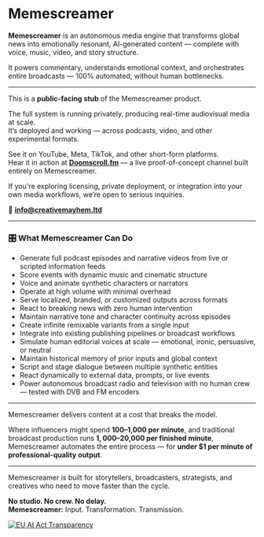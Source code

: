 # Memescreamer

**Memescreamer** is an autonomous media engine that transforms global news into emotionally resonant, AI-generated content — complete with voice, music, video, and story structure.

It powers commentary, understands emotional context, and orchestrates entire broadcasts — 100% automated, without human bottlenecks.

---

This is a **public-facing stub** of the Memescreamer product.

The full system is running privately, producing real-time audiovisual media at scale.  
It’s deployed and working — across podcasts, video, and other experimental formats.

See it on YouTube, Meta, TikTok, and other short-form platforms.  
Hear it in action at [**Doomscroll.fm**](https://doomscroll.fm) — a live proof-of-concept channel built entirely on Memescreamer.

If you're exploring licensing, private deployment, or integration into your own media workflows, we’re open to serious inquiries.

📧 **info@creativemayhem.ltd**

---

### 🎛️ What Memescreamer Can Do
- Generate full podcast episodes and narrative videos from live or scripted information feeds  
- Score events with dynamic music and cinematic structure  
- Voice and animate synthetic characters or narrators  
- Operate at high volume with minimal overhead  
- Serve localized, branded, or customized outputs across formats  
- React to breaking news with zero human intervention  
- Maintain narrative tone and character continuity across episodes  
- Create infinite remixable variants from a single input  
- Integrate into existing publishing pipelines or broadcast workflows  
- Simulate human editorial voices at scale — emotional, ironic, persuasive, or neutral  
- Maintain historical memory of prior inputs and global context  
- Script and stage dialogue between multiple synthetic entities  
- React dynamically to external data, prompts, or live events  
- Power autonomous broadcast radio and television with no human crew — tested with DVB and FM encoders

---

Memescreamer delivers content at a cost that breaks the model.

Where influencers might spend **$100–$1,000 per minute**, and traditional broadcast production runs **$1,000–$20,000 per finished minute**, Memescreamer automates the entire process — for **under $1 per minute of professional-quality output**.

---

Memescreamer is built for storytellers, broadcasters, strategists, and creatives who need to move faster than the cycle.

**No studio. No crew. No delay.**  
**Memescreamer:** Input. Transformation. Transmission.

[![EU AI Act Transparency](https://img.shields.io/badge/EU%20AI%20Act-Transparency-blue)](AI_COMPLIANCE.md)
